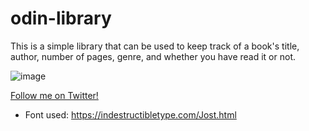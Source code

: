 # odin-library
This is a simple library that can be used to keep track of a book's title, author, number of pages, genre, and whether you have read it or not. 

![image](https://user-images.githubusercontent.com/94667178/154722440-da403441-952b-4ab6-998e-6d3b824be265.png)


[Follow me on Twitter!](https://twitter.com/psychtotech)

- Font used: https://indestructibletype.com/Jost.html
